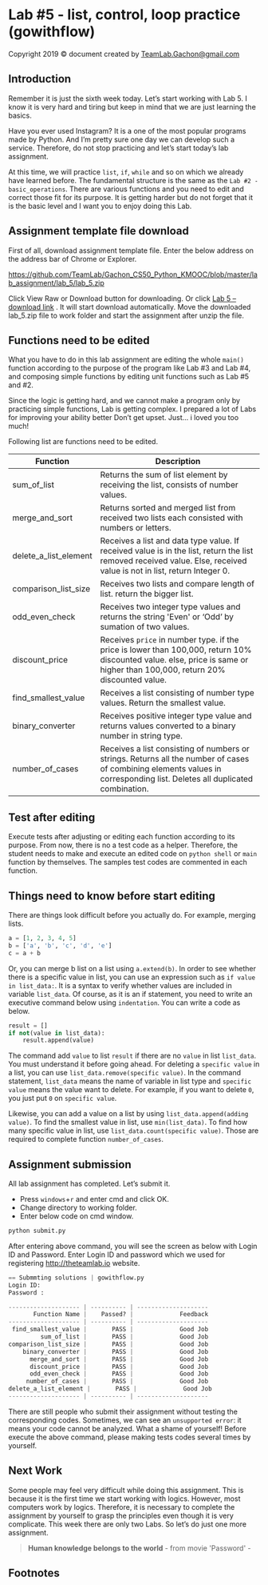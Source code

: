 Lab #5 - list, control, loop practice (gowithflow)
============================================
Copyright 2019 © document created by TeamLab.Gachon@gmail.com

## Introduction
Remember it is just the sixth week today. Let’s start working with Lab 5. I know it is very hard and tiring but keep in mind that we are just learning the basics.

Have you ever used Instagram? It is a one of the most popular programs made by Python. And I’m pretty sure one day we can develop such a service. Therefore, do not stop practicing and let’s start today’s lab assignment.

At this time, we will practice `list`, `if`, `while` and so on which we already have learned before. The fundamental structure is the same as the `Lab #2 - basic_operations`. There are various functions and you need to edit and correct those fit for its purpose.
It is getting harder but do not forget that it is the basic level and I want you to enjoy doing this Lab.

## Assignment template file download
First of all, download assignment template file. Enter the below address on the address bar of Chrome or Explorer.

>
https://github.com/TeamLab/Gachon_CS50_Python_KMOOC/blob/master/lab_assignment/lab_5/lab_5.zip

Click View Raw or Download button for downloading. Or click [Lab 5 – download link](https://github.com/TeamLab/Gachon_CS50_Python_KMOOC/blob/master/lab_assignment/lab_5/lab_5.zip) . It will start download automatically. Move the downloaded lab_5.zip file to work folder and start the assignment after unzip the file.
## Functions need to be edited
What you have to do in this lab assignment are editing the whole `main()` function according to the purpose of the program like Lab #3 and Lab #4, and composing simple functions by editing unit functions such as Lab #5 and #2. 

Since the logic is getting hard, and we cannot make a program only by practicing simple functions, Lab is getting complex. I prepared a lot of Labs for improving your ability better  Don’t get upset. Just... i loved you too much!

Following list are functions need to be edited.

Function            | Description
--------       | ---
sum_of_list      | Returns the sum of list element by receiving the list, consists of number values. 
merge_and_sort    | Returns sorted and merged list from received two lists each consisted with numbers or letters. 
delete_a_list_element   | Receives a list and data type value. If received value is in the list, return the list removed received value. Else, received value is not in list, return Integer 0. 
comparison_list_size   | Receives two lists and compare length of list. return the bigger list. 
odd_even_check | Receives two integer type values and returns the string 'Even' or ‘Odd’ by sumation of two values. 
discount_price | Receives `price` in number type. if the price is lower than 100,000, return 10% discounted value. else, price is same or higher than 100,000, return 20% discounted value. 
find_smallest_value | Receives a list consisting of number type values. Return the smallest value. 
binary_converter | Receives positive integer type value and returns values converted to a binary number in string type. 
number_of_cases | Receives a list consisting of numbers or strings. Returns all the number of cases of combining elements values in corresponding list. Deletes all duplicated combination. 

## Test after editing
Execute tests after adjusting or editing each function according to its purpose. From now, there is no a test code as a helper. Therefore, the student needs to make and execute an edited code on `python shell` or `main` function by themselves. The samples test codes are commented in each function.

## Things need to know before start editing

There are things look difficult before you actually do. For example, merging lists.

```python
a = [1, 2, 3, 4, 5]
b = ['a', 'b', 'c', 'd', 'e']
c = a + b
```
Or, you can merge b list on a list using `a.extend(b)`.
In order to see whether there is a specific value in list, you can use an expression such as `if value in list_data:`. It is a syntax to verify whether values are included in variable `list_data`. Of course, as it is an if statement, you need to write an executive command below using `indentation`. You can write a code as below.

```python
result = []
if not(value in list_data):
    result.append(value)
```
The command add `value` to list `result`  if there are no `value` in list `list_data`. You must understand it before going ahead.
For deleting a `specific value` in a list, you can use `list_data.remove(specific value)`. In the command statement, `list_data` means the name of variable in list type and `specific value` means the value want to delete. For example, if you want to delete `0`, you just put `0` on `specific value`.

Likewise, you can add a value on a list by using `list_data.append(adding value)`. To find the smallest value in list, use `min(list_data)`. To find how many specific value in list, use  `list_data.count(specific value)`. Those are required to complete function `number_of_cases`.

## Assignment submission
All lab assignment has completed. Let’s submit it.
- Press `windows`+`r` and enter cmd and click OK.
- Change directory to working folder.  
- Enter below code on cmd window.  

```python
python submit.py
```

After entering above command, you will see the screen as below with Login ID and Password. Enter Login ID and password which we used for registering http://theteamlab.io website.

```python
== Submmting solutions | gowithflow.py
Login ID:
Password :
```

```python
-------------------- | ---------- | --------------------
       Function Name |    Passed? |             Feedback
-------------------- | ---------- | --------------------
 find_smallest_value |       PASS |             Good Job
         sum_of_list |       PASS |             Good Job
comparison_list_size |       PASS |             Good Job
    binary_converter |       PASS |             Good Job
      merge_and_sort |       PASS |             Good Job
      discount_price |       PASS |             Good Job
      odd_even_check |       PASS |             Good Job
     number_of_cases |       PASS |             Good Job
delete_a_list_element |       PASS |             Good Job
-------------------- | ---------- | --------------------
```

There are still people who submit their assignment without testing the corresponding codes. Sometimes, we can see an `unsupported error`: it means your code cannot be analyzed. What a shame of yourself! Before execute the above command, please making tests codes several times by yourself.

## Next Work
Some people may feel very difficult while doing this assignment. This is because it is the first time we start working with logics. However, most computers work by logics. Therefore, it is necessary to complete the assignment by yourself to grasp the principles even though it is very complicate. This week there are only two Labs. So let’s do just one more assignment.
> **Human knowledge belongs to the world** - from movie 'Password' -

## Footnotes
